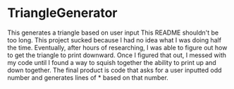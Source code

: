 # TriangleGenerator
This generates a triangle based on user input
This README shouldn't be too long. This project sucked because I had no idea what I was doing half the time.
Eventually, after hours of researching, I was able to figure out how to get the triangle to print downward.
Once I figured that out, I messed with my code until I found a way to squish together the ability to print up and down together.
The final product is code that asks for a user inputted odd number and generates lines of * based on that number.
